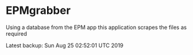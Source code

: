 # EPMgrabber
Using a database from the EPM app this application scrapes the files as required


Latest backup: Sun Aug 25 02:52:01 UTC 2019
